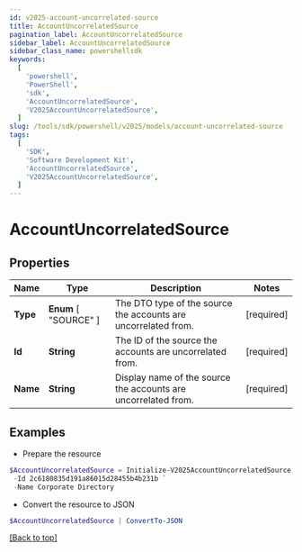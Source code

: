 ```yaml
---
id: v2025-account-uncorrelated-source
title: AccountUncorrelatedSource
pagination_label: AccountUncorrelatedSource
sidebar_label: AccountUncorrelatedSource
sidebar_class_name: powershellsdk
keywords:
  [
    'powershell',
    'PowerShell',
    'sdk',
    'AccountUncorrelatedSource',
    'V2025AccountUncorrelatedSource',
  ]
slug: /tools/sdk/powershell/v2025/models/account-uncorrelated-source
tags:
  [
    'SDK',
    'Software Development Kit',
    'AccountUncorrelatedSource',
    'V2025AccountUncorrelatedSource',
  ]
---
```


# AccountUncorrelatedSource

## Properties

| Name | Type | Description | Notes |
| --- | --- | --- | --- |
| **Type** | **Enum** [ "SOURCE" ] | The DTO type of the source the accounts are uncorrelated from. | [required] |
| **Id** | **String** | The ID of the source the accounts are uncorrelated from. | [required] |
| **Name** | **String** | Display name of the source the accounts are uncorrelated from. | [required] |

## Examples

- Prepare the resource

```powershell
$AccountUncorrelatedSource = Initialize-V2025AccountUncorrelatedSource  -Type SOURCE `
 -Id 2c6180835d191a86015d28455b4b231b `
 -Name Corporate Directory
```

- Convert the resource to JSON

```powershell
$AccountUncorrelatedSource | ConvertTo-JSON
```

[[Back to top]](#)
